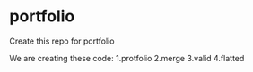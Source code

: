 # portfolio
Create this repo for portfolio

We are creating these code:
1.protfolio
2.merge
3.valid
4.flatted
